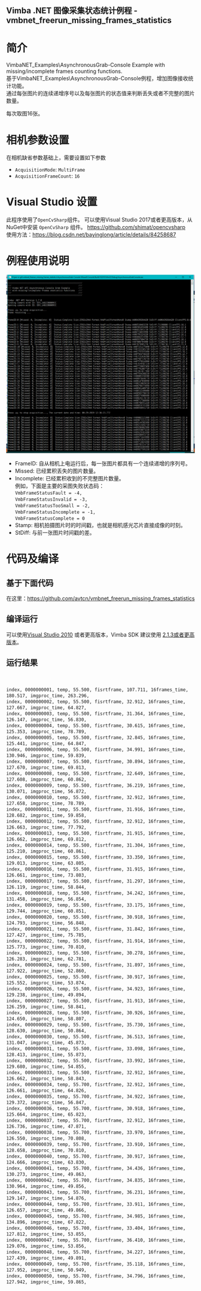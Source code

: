 Vimba .NET 图像采集状态统计例程 - vmbnet_freerun_missing_frames_statistics
---

# 简介

VimbaNET_Examples\AsynchronousGrab-Console Example with missing/incomplete frames counting functions.  
基于VimbaNET_Examples\AsynchronousGrab-Console例程，增加图像接收统计功能。  
通过每张图片的连续递增序号以及每张图片的状态值来判断丢失或者不完整的图片数量。  

每次取图16张。 


# 相机参数设置
在相机缺省参数基础上，需要设置如下参数
* `AcquisitionMode`: `MultiFrame`
* `AcquisitionFrameCount`: `16`


# Visual Studio 设置
此程序使用了`OpenCvSharp`组件。
可以使用Visual Studio 2017或者更高版本，从NuGet中安装 `OpenCvSharp` 组件。
https://github.com/shimat/opencvsharp  
使用方法：https://blog.csdn.net/bayinglong/article/details/84258687




# 例程使用说明

![Vmbnet-async-console-sample-missing-incomplete-frames-screenshot.png](Vmbnet-async-console-sample-missing-incomplete-frames-screenshot.png)
* FrameID: 自从相机上电运行后，每一张图片都具有一个连续递增的序列号。
* Missed: 已经累积丢失的图片数量。
* Incomplete: 已经累积收到的不完整图片数量。  
        例如，下面是主要的采图失败状态码：  
        `VmbFrameStatusFault = -4,`  
        `VmbFrameStatusInvalid = -3,`   
        `VmbFrameStatusTooSmall = -2,`    
        `VmbFrameStatusIncomplete = -1,`  
        `VmbFrameStatusComplete = 0`  
* Stamp: 相机拍摄图片时的时间戳，也就是相机感光芯片直接成像的时刻。
* StDiff: 与前一张图片时间戳的差。


# 代码及编译  
## 基于下面代码
在这里：https://github.com/avtcn/vmbnet_freerun_missing_frames_statistics
## 编译运行
可以使用[Visual Studio 2010](https://visualstudio.microsoft.com/) 或者更高版本，Vimba SDK 建议使用 [2.1.3或者更高版本](https://www.alliedvision.com/en/products/software.html)。
## 运行结果
```


index, 0000000001, temp, 55.500, fisrtframe, 107.711, 16frames_time, 180.517, imgproc_time, 263.296, 
index, 0000000002, temp, 55.500, fisrtframe, 32.912, 16frames_time, 127.667, imgproc_time, 64.827, 
index, 0000000003, temp, 55.500, fisrtframe, 31.364, 16frames_time, 126.147, imgproc_time, 56.830, 
index, 0000000004, temp, 55.500, fisrtframe, 30.615, 16frames_time, 125.353, imgproc_time, 78.789, 
index, 0000000005, temp, 55.500, fisrtframe, 32.845, 16frames_time, 125.441, imgproc_time, 64.847, 
index, 0000000006, temp, 55.500, fisrtframe, 34.991, 16frames_time, 130.946, imgproc_time, 59.839, 
index, 0000000007, temp, 55.500, fisrtframe, 30.894, 16frames_time, 127.670, imgproc_time, 69.813, 
index, 0000000008, temp, 55.500, fisrtframe, 32.649, 16frames_time, 127.608, imgproc_time, 60.862, 
index, 0000000009, temp, 55.500, fisrtframe, 36.219, 16frames_time, 130.071, imgproc_time, 56.872, 
index, 0000000010, temp, 55.500, fisrtframe, 32.912, 16frames_time, 127.658, imgproc_time, 78.789, 
index, 0000000011, temp, 55.500, fisrtframe, 31.916, 16frames_time, 128.682, imgproc_time, 59.858, 
index, 0000000012, temp, 55.500, fisrtframe, 32.912, 16frames_time, 126.663, imgproc_time, 77.792, 
index, 0000000013, temp, 55.500, fisrtframe, 31.915, 16frames_time, 126.662, imgproc_time, 69.812, 
index, 0000000014, temp, 55.500, fisrtframe, 31.304, 16frames_time, 125.210, imgproc_time, 60.861, 
index, 0000000015, temp, 55.500, fisrtframe, 33.350, 16frames_time, 129.013, imgproc_time, 63.805, 
index, 0000000016, temp, 55.500, fisrtframe, 31.915, 16frames_time, 126.661, imgproc_time, 73.803, 
index, 0000000017, temp, 55.500, fisrtframe, 31.297, 16frames_time, 126.119, imgproc_time, 58.844, 
index, 0000000018, temp, 55.500, fisrtframe, 34.242, 16frames_time, 131.458, imgproc_time, 56.854, 
index, 0000000019, temp, 55.500, fisrtframe, 33.175, 16frames_time, 129.744, imgproc_time, 60.851, 
index, 0000000020, temp, 55.500, fisrtframe, 30.918, 16frames_time, 124.793, imgproc_time, 56.848, 
index, 0000000021, temp, 55.500, fisrtframe, 31.842, 16frames_time, 127.427, imgproc_time, 75.785, 
index, 0000000022, temp, 55.500, fisrtframe, 31.914, 16frames_time, 125.773, imgproc_time, 70.810, 
index, 0000000023, temp, 55.500, fisrtframe, 30.278, 16frames_time, 126.283, imgproc_time, 62.781, 
index, 0000000024, temp, 55.500, fisrtframe, 31.897, 16frames_time, 127.922, imgproc_time, 52.860, 
index, 0000000025, temp, 55.500, fisrtframe, 30.917, 16frames_time, 125.552, imgproc_time, 53.874, 
index, 0000000026, temp, 55.500, fisrtframe, 34.923, 16frames_time, 129.238, imgproc_time, 49.894, 
index, 0000000027, temp, 55.500, fisrtframe, 31.913, 16frames_time, 126.259, imgproc_time, 58.841, 
index, 0000000028, temp, 55.500, fisrtframe, 30.926, 16frames_time, 124.650, imgproc_time, 58.807, 
index, 0000000029, temp, 55.500, fisrtframe, 35.730, 16frames_time, 128.630, imgproc_time, 50.864, 
index, 0000000030, temp, 55.500, fisrtframe, 36.513, 16frames_time, 131.047, imgproc_time, 45.873, 
index, 0000000031, temp, 55.500, fisrtframe, 33.098, 16frames_time, 128.413, imgproc_time, 55.873, 
index, 0000000032, temp, 55.500, fisrtframe, 33.992, 16frames_time, 129.680, imgproc_time, 54.855, 
index, 0000000033, temp, 55.500, fisrtframe, 32.912, 16frames_time, 126.662, imgproc_time, 58.843, 
index, 0000000034, temp, 55.700, fisrtframe, 32.912, 16frames_time, 126.661, imgproc_time, 64.826, 
index, 0000000035, temp, 55.700, fisrtframe, 34.922, 16frames_time, 129.372, imgproc_time, 56.847, 
index, 0000000036, temp, 55.700, fisrtframe, 30.918, 16frames_time, 125.664, imgproc_time, 65.823, 
index, 0000000037, temp, 55.700, fisrtframe, 32.912, 16frames_time, 126.736, imgproc_time, 47.871, 
index, 0000000038, temp, 55.700, fisrtframe, 33.970, 16frames_time, 126.550, imgproc_time, 70.808, 
index, 0000000039, temp, 55.700, fisrtframe, 33.910, 16frames_time, 128.658, imgproc_time, 70.810, 
index, 0000000040, temp, 55.700, fisrtframe, 30.917, 16frames_time, 124.666, imgproc_time, 63.830, 
index, 0000000041, temp, 55.700, fisrtframe, 34.436, 16frames_time, 130.273, imgproc_time, 49.863, 
index, 0000000042, temp, 55.700, fisrtframe, 34.835, 16frames_time, 130.964, imgproc_time, 49.856, 
index, 0000000043, temp, 55.700, fisrtframe, 36.231, 16frames_time, 129.147, imgproc_time, 54.876, 
index, 0000000044, temp, 55.700, fisrtframe, 33.911, 16frames_time, 126.657, imgproc_time, 49.866, 
index, 0000000045, temp, 55.700, fisrtframe, 34.985, 16frames_time, 134.896, imgproc_time, 67.822, 
index, 0000000046, temp, 55.700, fisrtframe, 33.404, 16frames_time, 127.812, imgproc_time, 53.855, 
index, 0000000047, temp, 55.700, fisrtframe, 36.410, 16frames_time, 129.076, imgproc_time, 53.856, 
index, 0000000048, temp, 55.700, fisrtframe, 34.227, 16frames_time, 127.439, imgproc_time, 49.891, 
index, 0000000049, temp, 55.700, fisrtframe, 35.118, 16frames_time, 127.952, imgproc_time, 50.949, 
index, 0000000050, temp, 55.700, fisrtframe, 34.796, 16frames_time, 127.942, imgproc_time, 59.865, 


```





